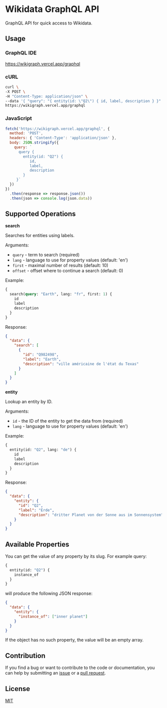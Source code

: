 # Wikidata GraphQL API

GraphQL API for quick access to Wikidata.

## Usage

### GraphQL IDE

<a href="https://wikigraph.vercel.app/graphql" target="_blank">https://wikigraph.vercel.app/graphql</a>

### cURL

```sh
curl \
-X POST \
-H "Content-Type: application/json" \
--data '{ "query": "{ entity(id: \"Q2\") { id, label, description } }" }' \
https://wikigraph.vercel.app/graphql
```

### JavaScript

```js
fetch('https://wikigraph.vercel.app/graphql', {
  method: 'POST',
  headers: { 'Content-Type': 'application/json' },
  body: JSON.stringify({
    query: `
      query { 
        entity(id: "Q2") { 
           id, 
           label,
           description 
        } 
     }`
  })
})
  .then(response => response.json())
  .then(json => console.log(json.data))
```

## Supported Operations

**search**

Searches for entities using labels.

Arguments:

- `query` - term to search (required)
- `lang` - language to use for property values (default: 'en')
- `first` - maximal number of results (default: 10)
- `offset` - offset where to continue a search (default: 0)

Example:

```graphql
{
  search(query: "Earth", lang: "fr", first: 1) {
    id
    label
    description
  }
}
```

Response:

```json
{
  "data": {
    "search": [
      {
        "id": "Q982498",
        "label": "Earth",
        "description": "ville américaine de l'état du Texas"
      }
    ]
  }
}
```

**entity**

Lookup an entity by ID.

Arguments:

- `id` - the ID of the entity to get the data from (required)
- `lang` - language to use for property values (default: 'en')

Example:

```graphql
{
  entity(id: "Q2", lang: "de") {
    id
    label
    description
  }
}
```

Response:

```json
{
  "data": {
    "entity": {
      "id": "Q2",
      "label": "Erde",
      "description": "dritter Planet von der Sonne aus im Sonnensystem"
    }
  }
}
```

## Available Properties

You can get the value of any property by its slug. For example query:

```graphql
{
  entity(id: "Q2") {
    instance_of
  }
}
```

will produce the following JSON response:

```json
{
  "data": {
    "entity": {
      "instance_of": ["inner planet"]
    }
  }
}
```

If the object has no such property, the value will be an empty array.

## Contribution

If you find a bug or want to contribute to the code or documentation, you can help by submitting an [issue](https://github.com/freearhey/wikigraph/issues) or a [pull request](https://github.com/freearhey/wikigraph/pulls).

## License

[MIT](LICENSE.md)
